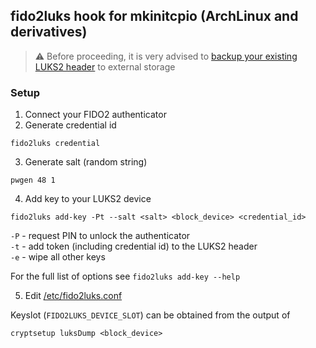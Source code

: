 ## fido2luks hook for mkinitcpio (ArchLinux and derivatives)

> ⚠️ Before proceeding, it is very advised to [backup your existing LUKS2 header](https://wiki.archlinux.org/title/dm-crypt/Device_encryption#Backup_using_cryptsetup) to external storage

### Setup

1. Connect your FIDO2 authenticator
2. Generate credential id

```shell
fido2luks credential
```
3. Generate salt (random string)

```shell
pwgen 48 1
```

4. Add key to your LUKS2 device

```shell
fido2luks add-key -Pt --salt <salt> <block_device> <credential_id>
```

`-P` - request PIN to unlock the authenticator  
`-t` - add token (including credential id) to the LUKS2 header  
`-e` - wipe all other keys  

For the full list of options see `fido2luks add-key --help`

5. Edit [/etc/fido2luks.conf](/initcpio/fido2luks.conf)

Keyslot (`FIDO2LUKS_DEVICE_SLOT`) can be obtained from the output of

```shell
cryptsetup luksDump <block_device>
```
